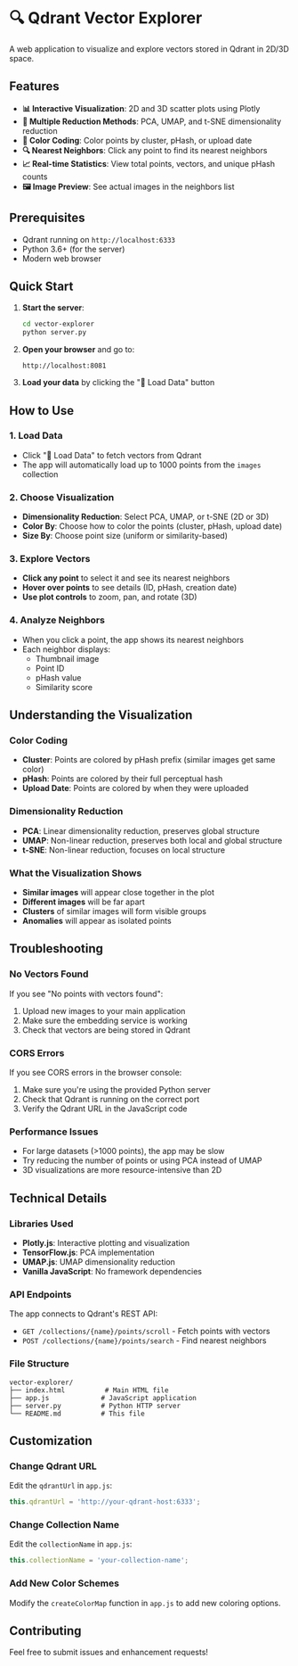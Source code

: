 # 🔍 Qdrant Vector Explorer

A web application to visualize and explore vectors stored in Qdrant in 2D/3D space.

## Features

- **📊 Interactive Visualization**: 2D and 3D scatter plots using Plotly
- **🔧 Multiple Reduction Methods**: PCA, UMAP, and t-SNE dimensionality reduction
- **🎨 Color Coding**: Color points by cluster, pHash, or upload date
- **🔍 Nearest Neighbors**: Click any point to find its nearest neighbors
- **📈 Real-time Statistics**: View total points, vectors, and unique pHash counts
- **🖼️ Image Preview**: See actual images in the neighbors list

## Prerequisites

- Qdrant running on `http://localhost:6333`
- Python 3.6+ (for the server)
- Modern web browser

## Quick Start

1. **Start the server**:
   ```bash
   cd vector-explorer
   python server.py
   ```

2. **Open your browser** and go to:
   ```
   http://localhost:8081
   ```

3. **Load your data** by clicking the "🔄 Load Data" button

## How to Use

### 1. Load Data
- Click "🔄 Load Data" to fetch vectors from Qdrant
- The app will automatically load up to 1000 points from the `images` collection

### 2. Choose Visualization
- **Dimensionality Reduction**: Select PCA, UMAP, or t-SNE (2D or 3D)
- **Color By**: Choose how to color the points (cluster, pHash, upload date)
- **Size By**: Choose point size (uniform or similarity-based)

### 3. Explore Vectors
- **Click any point** to select it and see its nearest neighbors
- **Hover over points** to see details (ID, pHash, creation date)
- **Use plot controls** to zoom, pan, and rotate (3D)

### 4. Analyze Neighbors
- When you click a point, the app shows its nearest neighbors
- Each neighbor displays:
  - Thumbnail image
  - Point ID
  - pHash value
  - Similarity score

## Understanding the Visualization

### Color Coding
- **Cluster**: Points are colored by pHash prefix (similar images get same color)
- **pHash**: Points are colored by their full perceptual hash
- **Upload Date**: Points are colored by when they were uploaded

### Dimensionality Reduction
- **PCA**: Linear dimensionality reduction, preserves global structure
- **UMAP**: Non-linear reduction, preserves both local and global structure
- **t-SNE**: Non-linear reduction, focuses on local structure

### What the Visualization Shows
- **Similar images** will appear close together in the plot
- **Different images** will be far apart
- **Clusters** of similar images will form visible groups
- **Anomalies** will appear as isolated points

## Troubleshooting

### No Vectors Found
If you see "No points with vectors found":
1. Upload new images to your main application
2. Make sure the embedding service is working
3. Check that vectors are being stored in Qdrant

### CORS Errors
If you see CORS errors in the browser console:
1. Make sure you're using the provided Python server
2. Check that Qdrant is running on the correct port
3. Verify the Qdrant URL in the JavaScript code

### Performance Issues
- For large datasets (>1000 points), the app may be slow
- Try reducing the number of points or using PCA instead of UMAP
- 3D visualizations are more resource-intensive than 2D

## Technical Details

### Libraries Used
- **Plotly.js**: Interactive plotting and visualization
- **TensorFlow.js**: PCA implementation
- **UMAP.js**: UMAP dimensionality reduction
- **Vanilla JavaScript**: No framework dependencies

### API Endpoints
The app connects to Qdrant's REST API:
- `GET /collections/{name}/points/scroll` - Fetch points with vectors
- `POST /collections/{name}/points/search` - Find nearest neighbors

### File Structure
```
vector-explorer/
├── index.html          # Main HTML file
├── app.js             # JavaScript application
├── server.py          # Python HTTP server
└── README.md          # This file
```

## Customization

### Change Qdrant URL
Edit the `qdrantUrl` in `app.js`:
```javascript
this.qdrantUrl = 'http://your-qdrant-host:6333';
```

### Change Collection Name
Edit the `collectionName` in `app.js`:
```javascript
this.collectionName = 'your-collection-name';
```

### Add New Color Schemes
Modify the `createColorMap` function in `app.js` to add new coloring options.

## Contributing

Feel free to submit issues and enhancement requests!
